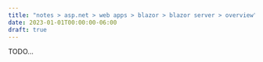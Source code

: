 ```yaml
---
title: "notes > asp.net > web apps > blazor > blazor server > overview"
date: 2023-01-01T00:00:00-06:00
draft: true
---
```


TODO...